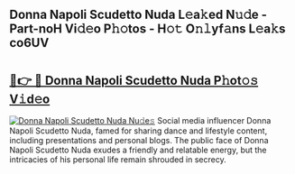 ## Donna Napoli Scudetto Nuda L𝚎a𝚔ed N𝚞𝚍e - Part-noH Vi𝚍𝚎o P𝚑𝚘tos - H𝚘𝚝 O𝚗𝚕yf𝚊ns L𝚎a𝚔s co6UV

# <h2><a href="http://kf485y.oniu.top/?m=Donna+Napoli+Scudetto+Nuda">🔗👉 🔴 Donna Napoli Scudetto Nuda P𝚑ot𝚘𝚜 V𝚒d𝚎o</a></h2>

[![Donna Napoli Scudetto Nuda Nu𝚍e𝚜](https://i.imgur.com/0qMVB7G.gif)](http://kf485y.oniu.top/?m=Donna+Napoli+Scudetto+Nuda)
Social media influencer Donna Napoli Scudetto Nuda, famed for sharing dance and lifestyle content, including presentations and personal blogs. The public face of Donna Napoli Scudetto Nuda exudes a friendly and relatable energy, but the intricacies of his personal life remain shrouded in secrecy.  

